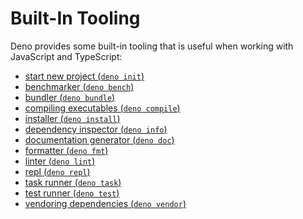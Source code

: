# Built-In Tooling

Deno provides some built-in tooling that is useful when working with JavaScript
and TypeScript:

- [start new project (`deno init`)](./init.md)
- [benchmarker (`deno bench`)](./benchmarker.md)
- [bundler (`deno bundle`)](./bundler.md)
- [compiling executables (`deno compile`)](./compiler.md)
- [installer (`deno install`)](./script_installer.md)
- [dependency inspector (`deno info`)](./dependency_inspector.md)
- [documentation generator (`deno doc`)](./documentation_generator.md)
- [formatter (`deno fmt`)](./formatter.md)
- [linter (`deno lint`)](./linter.md)
- [repl (`deno repl`)](./repl.md)
- [task runner (`deno task`)](./task_runner.md)
- [test runner (`deno test`)](../basics/testing/index.md)
- [vendoring dependencies (`deno vendor`)](./vendor.md)
